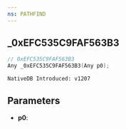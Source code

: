 ```yaml
---
ns: PATHFIND
---
```

## _0xEFC535C9FAF563B3

```c
// 0xEFC535C9FAF563B3
Any _0xEFC535C9FAF563B3(Any p0);
```

```
NativeDB Introduced: v1207
```

## Parameters
* **p0**:
